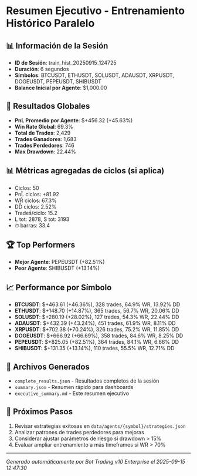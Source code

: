 # Resumen Ejecutivo - Entrenamiento Histórico Paralelo

## 📊 Información de la Sesión
- **ID de Sesión**: train_hist_20250915_124725
- **Duración**: 6 segundos
- **Símbolos**: BTCUSDT, ETHUSDT, SOLUSDT, ADAUSDT, XRPUSDT, DOGEUSDT, PEPEUSDT, SHIBUSDT
- **Balance Inicial por Agente**: $1,000.00

## 🎯 Resultados Globales
- **PnL Promedio por Agente**: $+456.32 (+45.63%)
- **Win Rate Global**: 69.3%
- **Total de Trades**: 2,429
- **Trades Ganadores**: 1,683
- **Trades Perdedores**: 746
- **Max Drawdown**: 22.44%

## 📊 Métricas agregadas de ciclos (si aplica)
- Ciclos: 50
- PnL̄ ciclos: +81.92
- WR̄ ciclos: 67.3%
- DD̄ ciclos: 2.52%
- Trades̄/ciclo: 15.2
- L tot: 2878, S tot: 3193
- ⏱̄ barras: 33.4


## 🏆 Top Performers
- **Mejor Agente**: PEPEUSDT (+82.51%)
- **Peor Agente**: SHIBUSDT (+13.14%)

## 📈 Performance por Símbolo
- **BTCUSDT**: $+463.61 (+46.36%), 328 trades, 64.9% WR, 13.92% DD
- **ETHUSDT**: $+148.70 (+14.87%), 365 trades, 56.7% WR, 20.06% DD
- **SOLUSDT**: $+280.19 (+28.02%), 127 trades, 54.3% WR, 22.44% DD
- **ADAUSDT**: $+432.39 (+43.24%), 451 trades, 61.9% WR, 8.11% DD
- **XRPUSDT**: $+702.38 (+70.24%), 326 trades, 75.2% WR, 11.85% DD
- **DOGEUSDT**: $+666.92 (+66.69%), 358 trades, 84.6% WR, 8.25% DD
- **PEPEUSDT**: $+825.05 (+82.51%), 364 trades, 84.1% WR, 6.66% DD
- **SHIBUSDT**: $+131.35 (+13.14%), 110 trades, 55.5% WR, 12.71% DD

## 📁 Archivos Generados
- `complete_results.json` - Resultados completos de la sesión
- `summary.json` - Resumen rápido para dashboards
- `executive_summary.md` - Este resumen ejecutivo

## 🎯 Próximos Pasos
1. Revisar estrategias exitosas en `data/agents/{symbol}/strategies.json`
2. Analizar patrones de trades perdedores para mejoras
3. Considerar ajustar parámetros de riesgo si drawdown > 15%
4. Evaluar ampliar entrenamiento a más timeframes si WR > 70%

---
*Generado automáticamente por Bot Trading v10 Enterprise el 2025-09-15 12:47:30*
